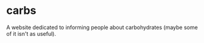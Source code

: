 # carbs
A website dedicated to informing people about carbohydrates (maybe some of it isn't as useful).
